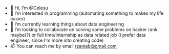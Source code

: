 - 👋 Hi, I’m @Celesu
- 👀 I’m interested in programming (automating something to makes my life easier) 
- 🌱 I’m currently learning things about data engineering
- 💞️ I’m looking to collaborate on solving some problems on hacker rank maybe(?) or full time/internship as data related job (I prefer data engineer, since I'm more into creating code) 
- 📫 You can reach me by email rzanjab@gmail.com

<!---
Celesu/Celesu is a ✨ special ✨ repository because its `README.md` (this file) appears on your GitHub profile.
You can click the Preview link to take a look at your changes.
--->
